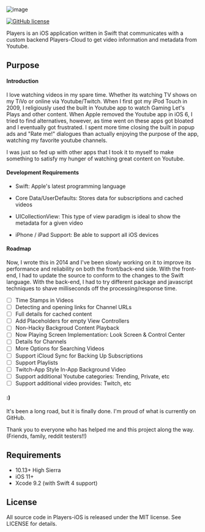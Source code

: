 ![image](https://github.com/nextseto/Players-iOS/blob/master/assets/banner.png)

[![GitHub license](https://img.shields.io/badge/license-MIT-blue.svg)](https://raw.githubusercontent.com/nextseto/Players-iOS/master/LICENSE)

Players is an iOS application written in Swift that communicates with a custom backend Players-Cloud to get video information and metadata from Youtube.

## Purpose

#### Introduction

I love watching videos in my spare time. Whether its watching TV shows on my TiVo or online via Youtube/Twitch. When I first got my iPod Touch in 2009, I religiously used the built in Youtube app to watch Gaming Let's Plays and other content. When Apple removed the Youtube app in iOS 6, I tried to find alternatives, however, as time went on these apps got bloated and I eventually got frustrated. I spent more time closing the built in popup ads and "Rate me!" dialogues than actually enjoying the purpose of the app, watching my favorite youtube channels.

I was just so fed up with other apps that I took it to myself to make something to satisfy my hunger of watching great content on Youtube.

#### Development Requirements

- Swift: Apple's latest programming language

- Core Data/UserDefaults: Stores data for subscriptions and cached videos

- UICollectionView: This type of view paradigm is ideal to show the metadata for a given video

- iPhone / iPad Support: Be able to support all iOS devices

#### Roadmap

Now, I wrote this in 2014 and I've been slowly working on it to improve its performance and reliability on both the front/back-end side. With the front-end, I had to update the source to conform to the changes to the Swift language. With the back-end, I had to try different package and javascript techniques to shave milliseconds off the processing/response time.

- [ ] Time Stamps in Videos
- [ ] Detecting and opening links for Channel URLs
- [ ] Full details for cached content
- [ ] Add Placeholders for empty View Controllers
- [ ] Non-Hacky Backgroud Content Playback
- [ ] Now Playing Screen Implementation: Look Screen & Control Center
- [ ] Details for Channels
- [ ] More Options for Searching Videos
- [ ] Support iCloud Sync for Backing Up Subscriptions
- [ ] Support Playlists
- [ ] Twitch-App Style In-App Background Video
- [ ] Support additional Youtube categories: Trending, Private, etc
- [ ] Support additional video provides: Twitch, etc 

#### :)

It's been a long road, but it is finally done. I'm proud of what is currently on GitHub.

Thank you to everyone who has helped me and this project along the way. (Friends, family, reddit testers!!)

## Requirements

- 10.13+ High Sierra
- iOS 11+
- Xcode 9.2 (with Swift 4 support)

## License

All source code in Players-iOS is released under the MIT license. See LICENSE for details.
